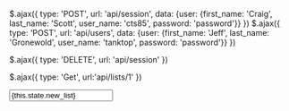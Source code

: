 $.ajax({
    type: 'POST',
    url: 'api/session',
    data: {user: {first_name: 'Craig',
                  last_name: 'Scott',
                  user_name: 'cts85',
                  password: 'password'}}
})
$.ajax({
    type: 'POST',
    url: 'api/users',
    data: {user: {first_name: 'Jeff',
                  last_name: 'Gronewold',
                  user_name: 'tanktop',
                  password: 'password'}}
})

$.ajax({
  type: 'DELETE',
  url: 'api/session'
})




$.ajax({
  type: 'Get',
  url:'api/lists/1'
  })


   <form>
     <label value="Enter a new list name:">
       <input type="text"
               value={this.state.new_list}
               onChange={this.update("user_name")}
               className="list-input"
               />
     </label>
   </form>
